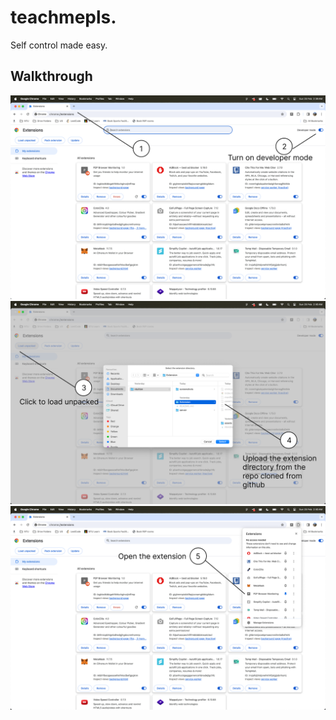 # teachmepls.

Self control made easy.

## Walkthrough

![Step 1](./screenshots/step1.png)
![Step 2](./screenshots/step2.png)
![Step 3](./screenshots/step3.png)
